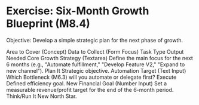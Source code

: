#  Exercise: Six-Month Growth Blueprint (M8.4)
Objective: Develop a simple strategic plan for the next phase of growth.

Area to Cover (Concept)	Data to Collect (Form Focus)	Task Type	Output Needed
Core Growth Strategy	(Textarea) Define the main focus for the next 6 months (e.g., "Automate fulfillment," "Develop Feature V2," "Expand to new channel").	Plan It	Strategic objective.
Automation Target	(Text Input) Which Bottleneck (M6.3) will you automate or delegate first?	Execute	Defined efficiency goal.
New Financial Goal	(Number Input) Set a measurable revenue/profit target for the end of the 6-month period.	Think/Run It	New North Star.